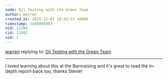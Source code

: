 ```yaml
---
node: Oil Testing with the Green Team
author: warren
created_at: 2015-12-01 19:43:13 +0000
timestamp: 1448998993
nid: 12386
cid: 12981
uid: 1
---
```




[warren](../profile/warren) replying to: [Oil Testing with the Green Team](../notes/stevie/11-09-2015/oil-testing-with-the-green-team)

----
I loved learning about this at the Barnraising and it's great to read the in-depth report-back too, thanks Stevie!